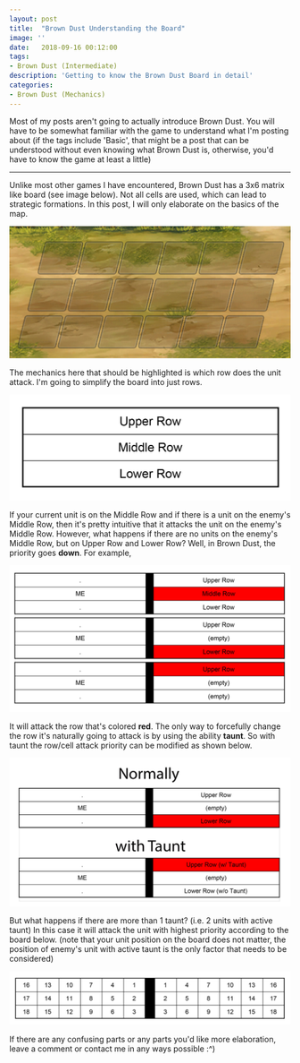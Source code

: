 ```yaml
---
layout: post
title:  "Brown Dust Understanding the Board"
image: ''
date:   2018-09-16 00:12:00
tags:
- Brown Dust (Intermediate)
description: 'Getting to know the Brown Dust Board in detail'
categories:
- Brown Dust (Mechanics)
---
```


Most of my posts aren't going to actually introduce Brown Dust. You will have to be somewhat familiar with the game to understand what I'm posting about (if the tags include 'Basic', that might be a post that can be understood without even knowing what Brown Dust is, otherwise, you'd have to know the game at least a little)

---

Unlike most other games I have encountered, Brown Dust has a 3x6 matrix like board (see image below). Not all cells are used, which can lead to strategic formations. In this post, I will only elaborate on the basics of the map.

<img src="../uploads/browndust-sample-board.jpg">

The mechanics here that should be highlighted is which row does the unit attack. I'm going to simplify the board into just rows.

<img src="../uploads/browndust-sample-board-simplified.jpg">

If your current unit is on the Middle Row and if there is a unit on the enemy's Middle Row, then it's pretty intuitive that it attacks the unit on the enemy's Middle Row. However, what happens if there are no units on the enemy's Middle Row, but on Upper Row and Lower Row? Well, in Brown Dust, the priority goes **down**. For example,

<img src="../uploads/browndust-sample-board-priority.jpg">

It will attack the row that's colored **red**. The only way to forcefully change the row it's naturally going to attack is by using the ability **taunt**. So with taunt the row/cell attack priority can be modified as shown below.

<img src="../uploads/browndust-sample-taunt-example.jpg">

But what happens if there are more than 1 taunt? (i.e. 2 units with active taunt) In this case it will attack the unit with highest priority according to the board below. (note that your unit position on the board does not matter, the position of enemy's unit with active taunt is the only factor that needs to be considered)

<img src="../uploads/browndust-sample-taunt-priority.jpg">

If there are any confusing parts or any parts you'd like more elaboration, leave a comment or contact me in any ways possible :^)
